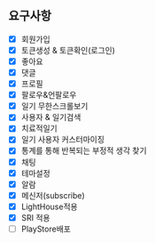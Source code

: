 
## 요구사항

- [x] 회원가입
- [x] 토큰생성 & 토큰확인(로그인)
- [x] 좋아요
- [x] 댓글
- [x] 프로필
- [x] 팔로우&언팔로우
- [x] 일기 무한스크롤보기
- [x] 사용자 & 일기검색
- [x] 치료적일기
- [x] 일기 사용자 커스터마이징
- [x] 통계를 통해 반복되는 부정적 생각 찾기
- [x] 채팅
- [x] 테마설정
- [x] 알람
- [x] 메신저(subscribe)
- [x] LightHouse적용
- [x] SRI 적용
- [ ] PlayStore배포
